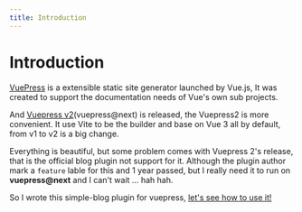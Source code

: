 ```yaml
---
title: Introduction
---
```


# Introduction
[VuePress](https://vuepress.vuejs.org/) is a extensible static site generator launched by Vue.js, It was created to support the documentation needs of Vue's own sub projects.

And [Vuepress v2](https://v2.vuepress.vuejs.org/)(vuepress@next) is released, the Vuepress2 is more convenient. It use Vite to be the builder and base on Vue 3 all by default, from v1 to v2 is a big change.

Everything is beautiful, but some problem comes with Vuepress 2's release, that is the official blog plugin not support for it. Although the plugin author mark a `feature` lable for this and 1 year passed, but I really need it to run on **vuepress@next** and I can't wait ... hah hah.

So I wrote this simple-blog plugin for vuepress, [let's see how to use it!](/guide/getting-started/)